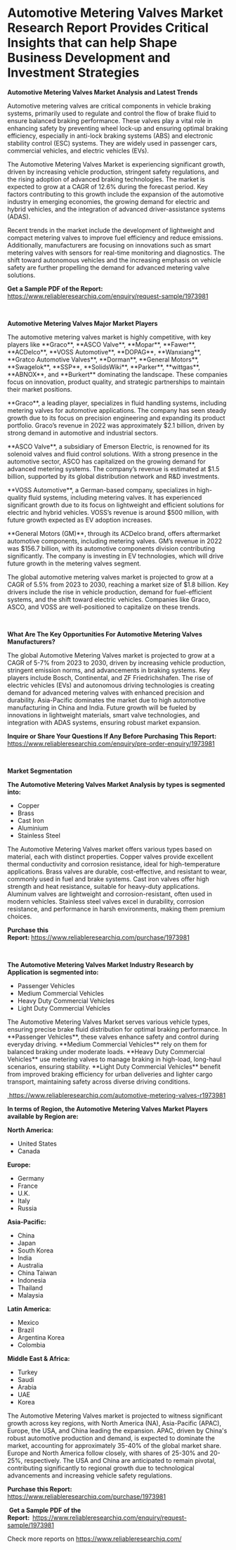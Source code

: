 <p><h1>Automotive Metering Valves Market Research Report Provides Critical Insights that can help Shape Business Development and Investment Strategies</h1></p><p><strong>Automotive Metering Valves Market Analysis and Latest Trends</strong></p>
<p><p>Automotive metering valves are critical components in vehicle braking systems, primarily used to regulate and control the flow of brake fluid to ensure balanced braking performance. These valves play a vital role in enhancing safety by preventing wheel lock-up and ensuring optimal braking efficiency, especially in anti-lock braking systems (ABS) and electronic stability control (ESC) systems. They are widely used in passenger cars, commercial vehicles, and electric vehicles (EVs).</p><p>The Automotive Metering Valves Market is experiencing significant growth, driven by increasing vehicle production, stringent safety regulations, and the rising adoption of advanced braking technologies. The market is expected to grow at a CAGR of 12.6% during the forecast period. Key factors contributing to this growth include the expansion of the automotive industry in emerging economies, the growing demand for electric and hybrid vehicles, and the integration of advanced driver-assistance systems (ADAS).</p><p>Recent trends in the market include the development of lightweight and compact metering valves to improve fuel efficiency and reduce emissions. Additionally, manufacturers are focusing on innovations such as smart metering valves with sensors for real-time monitoring and diagnostics. The shift toward autonomous vehicles and the increasing emphasis on vehicle safety are further propelling the demand for advanced metering valve solutions.</p></p>
<p><strong>Get a Sample PDF of the Report:&nbsp;</strong> <a href="https://www.reliableresearchiq.com/enquiry/request-sample/1973981?utm_campaign=1088&utm_medium=2&utm_source=Github&utm_content=ia&utm_term=24012025&utm_id=automotive-metering-valves">https://www.reliableresearchiq.com/enquiry/request-sample/1973981</a></p>
<p>&nbsp;</p>
<p><strong>Automotive Metering Valves Major Market Players</strong></p>
<p><p>The automotive metering valves market is highly competitive, with key players like **Graco**, **ASCO Valve**, **Mopar**, **Fawer**, **ACDelco**, **VOSS Automotive**, **DOPAG**, **Wanxiang**, **Gratco Automotive Valves**, **Dorman**, **General Motors**, **Swagelok**, **SSP**, **SolidsWiki**, **Parker**, **wittgas**, **ABNOX**, and **Burkert** dominating the landscape. These companies focus on innovation, product quality, and strategic partnerships to maintain their market positions.</p><p>**Graco**, a leading player, specializes in fluid handling systems, including metering valves for automotive applications. The company has seen steady growth due to its focus on precision engineering and expanding its product portfolio. Graco’s revenue in 2022 was approximately $2.1 billion, driven by strong demand in automotive and industrial sectors.</p><p>**ASCO Valve**, a subsidiary of Emerson Electric, is renowned for its solenoid valves and fluid control solutions. With a strong presence in the automotive sector, ASCO has capitalized on the growing demand for advanced metering systems. The company’s revenue is estimated at $1.5 billion, supported by its global distribution network and R&D investments.</p><p>**VOSS Automotive**, a German-based company, specializes in high-quality fluid systems, including metering valves. It has experienced significant growth due to its focus on lightweight and efficient solutions for electric and hybrid vehicles. VOSS’s revenue is around $500 million, with future growth expected as EV adoption increases.</p><p>**General Motors (GM)**, through its ACDelco brand, offers aftermarket automotive components, including metering valves. GM’s revenue in 2022 was $156.7 billion, with its automotive components division contributing significantly. The company is investing in EV technologies, which will drive future growth in the metering valves segment.</p><p>The global automotive metering valves market is projected to grow at a CAGR of 5.5% from 2023 to 2030, reaching a market size of $1.8 billion. Key drivers include the rise in vehicle production, demand for fuel-efficient systems, and the shift toward electric vehicles. Companies like Graco, ASCO, and VOSS are well-positioned to capitalize on these trends.</p></p>
<p>&nbsp;</p>
<p><strong>What Are The Key Opportunities For Automotive Metering Valves Manufacturers?</strong></p>
<p><p>The global Automotive Metering Valves market is projected to grow at a CAGR of 5-7% from 2023 to 2030, driven by increasing vehicle production, stringent emission norms, and advancements in braking systems. Key players include Bosch, Continental, and ZF Friedrichshafen. The rise of electric vehicles (EVs) and autonomous driving technologies is creating demand for advanced metering valves with enhanced precision and durability. Asia-Pacific dominates the market due to high automotive manufacturing in China and India. Future growth will be fueled by innovations in lightweight materials, smart valve technologies, and integration with ADAS systems, ensuring robust market expansion.</p></p>
<p><strong>Inquire or Share Your Questions If Any Before Purchasing This Report:</strong> <a href="https://www.reliableresearchiq.com/enquiry/pre-order-enquiry/1973981?utm_campaign=1088&utm_medium=2&utm_source=Github&utm_content=ia&utm_term=24012025&utm_id=automotive-metering-valves">https://www.reliableresearchiq.com/enquiry/pre-order-enquiry/1973981</a></p>
<p>&nbsp;</p>
<p><strong>Market Segmentation</strong></p>
<p><strong>The Automotive Metering Valves Market Analysis by types is segmented into:</strong></p>
<p><ul><li>Copper</li><li>Brass</li><li>Cast Iron</li><li>Aluminium</li><li>Stainless Steel</li></ul></p>
<p><p>The Automotive Metering Valves market offers various types based on material, each with distinct properties. Copper valves provide excellent thermal conductivity and corrosion resistance, ideal for high-temperature applications. Brass valves are durable, cost-effective, and resistant to wear, commonly used in fuel and brake systems. Cast iron valves offer high strength and heat resistance, suitable for heavy-duty applications. Aluminum valves are lightweight and corrosion-resistant, often used in modern vehicles. Stainless steel valves excel in durability, corrosion resistance, and performance in harsh environments, making them premium choices.</p></p>
<p><strong>Purchase this Report:&nbsp;</strong><a href="https://www.reliableresearchiq.com/purchase/1973981?utm_campaign=1088&utm_medium=2&utm_source=Github&utm_content=ia&utm_term=24012025&utm_id=automotive-metering-valves">https://www.reliableresearchiq.com/purchase/1973981</a></p>
<p>&nbsp;</p>
<p><strong>The Automotive Metering Valves Market Industry Research by Application is segmented into:</strong></p>
<p><ul><li>Passenger Vehicles</li><li>Medium Commercial Vehicles</li><li>Heavy Duty Commercial Vehicles</li><li>Light Duty Commercial Vehicles</li></ul></p>
<p><p>The Automotive Metering Valves Market serves various vehicle types, ensuring precise brake fluid distribution for optimal braking performance. In **Passenger Vehicles**, these valves enhance safety and control during everyday driving. **Medium Commercial Vehicles** rely on them for balanced braking under moderate loads. **Heavy Duty Commercial Vehicles** use metering valves to manage braking in high-load, long-haul scenarios, ensuring stability. **Light Duty Commercial Vehicles** benefit from improved braking efficiency for urban deliveries and lighter cargo transport, maintaining safety across diverse driving conditions.</p></p>
<p><a href="https://www.reliableresearchiq.com/automotive-metering-valves-r1973981?utm_campaign=1088&utm_medium=2&utm_source=Github&utm_content=ia&utm_term=24012025&utm_id=automotive-metering-valves">&nbsp;https://www.reliableresearchiq.com/automotive-metering-valves-r1973981</a></p>
<p><strong>In terms of Region, the Automotive Metering Valves Market Players available by Region are:</strong></p>
<p>
    <p> <strong> North America: </strong>
        <ul>
            <li>United States</li>
            <li>Canada</li>
        </ul>
        </p> 
    <p> <strong> Europe: </strong>
        <ul>
            <li>Germany</li>
            <li>France</li>
            <li>U.K.</li>
            <li>Italy</li>
            <li>Russia</li>
        </ul>
        </p> 
    <p> <strong> Asia-Pacific: </strong>
        <ul>
            <li>China</li>
            <li>Japan</li>
            <li>South Korea</li>
            <li>India</li>
            <li>Australia</li>
            <li>China Taiwan</li>
            <li>Indonesia</li>
            <li>Thailand</li>
            <li>Malaysia</li>
        </ul>
        </p> 
    <p> <strong> Latin America: </strong>
        <ul>
            <li>Mexico</li>
            <li>Brazil</li>
            <li>Argentina Korea</li>
            <li>Colombia</li>
        </ul>
        </p> 
    <p> <strong> Middle East & Africa: </strong>
        <ul>
            <li>Turkey</li>
            <li>Saudi</li>
            <li>Arabia</li>
            <li>UAE</li>
            <li>Korea</li>
        </ul>
    </p>
    </p>
<p><p>The Automotive Metering Valves market is projected to witness significant growth across key regions, with North America (NA), Asia-Pacific (APAC), Europe, the USA, and China leading the expansion. APAC, driven by China's robust automotive production and demand, is expected to dominate the market, accounting for approximately 35-40% of the global market share. Europe and North America follow closely, with shares of 25-30% and 20-25%, respectively. The USA and China are anticipated to remain pivotal, contributing significantly to regional growth due to technological advancements and increasing vehicle safety regulations.</p></p>
<p><strong>Purchase this Report: </strong><a href="https://www.reliableresearchiq.com/purchase/1973981?utm_campaign=1088&utm_medium=2&utm_source=Github&utm_content=ia&utm_term=24012025&utm_id=automotive-metering-valves">https://www.reliableresearchiq.com/purchase/1973981</a></p>
<p>&nbsp;<strong>Get a Sample PDF of the Report:&nbsp;&nbsp;</strong><a href="https://www.reliableresearchiq.com/enquiry/request-sample/1973981?utm_campaign=1088&utm_medium=2&utm_source=Github&utm_content=ia&utm_term=24012025&utm_id=automotive-metering-valves">https://www.reliableresearchiq.com/enquiry/request-sample/1973981</a></p>
<p><strong></strong></p>
<p>Check more reports on <a href="https://www.reliableresearchiq.com/?utm_campaign=1088&utm_medium=2&utm_source=Github&utm_content=ia&utm_term=24012025&utm_id=automotive-metering-valves">https://www.reliableresearchiq.com/</a></p>